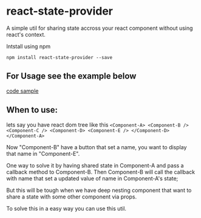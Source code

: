 # react-state-provider
A simple util for sharing state accross your react component without using react's context.

Intstall using npm

`npm install react-state-provider --save`

## For Usage see the example below
[code sample](https://codesandbox.io/s/2z7or6vvx0)

## When to use: 

lets say you have react dom tree like this
`<Component-A>
  <Component-B />
  <Component-C />
  <Component-D>
    <Component-E />
  </Component-D>
</Component-A>`

Now "Component-B" have a button that set a name, you want to display that name in "Component-E". 

One way to solve it by having shared state in Component-A and pass a callback method to Component-B. Then Component-B will call the callback with name that set a updated value of name in Component-A's state;

But this will be tough when we have deep nesting component that want to share a state with some other component via props. 

To solve this in a easy way you can use this util.
